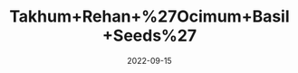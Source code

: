 ---
title: 'Takhum+Rehan+%27Ocimum+Basil+Seeds%27'
date: '2022-09-15' 
metatag: '' 
inventory: '0' 
draft: false 
# meta description 
shortDescripton: ''
description: 'Seed'
longdescription: ''
featured: True
# product Price
price: '60.0'
# Product Short Description
shortDescription: ''
productID: 'CC06054D-982A-ED11-9968-005056B3A416'
type: 'products'
category: 'Seed' 
thumnailproduct: 'https://aminsaddiquidawakhana.eralive.net/images/products/CC06054D-982A-ED11-9968-005056B3A4161.png' 
images:
  - image: 'images/products/CC06054D-982A-ED11-9968-005056B3A4161.png'  
Variants:
---